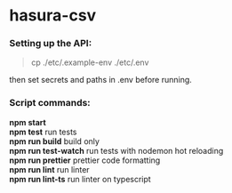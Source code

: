 # hasura-csv

### Setting up the API:

>cp ./etc/.example-env ./etc/.env   

then set secrets and paths in .env before running.   

### Script commands:

**npm start**   
**npm test** run tests   
**npm run build** build only   
**npm run test-watch** run tests with nodemon hot reloading   
**npm run prettier** prettier code formatting   
**npm run lint** run linter   
**npm run lint-ts** run linter on typescript   
